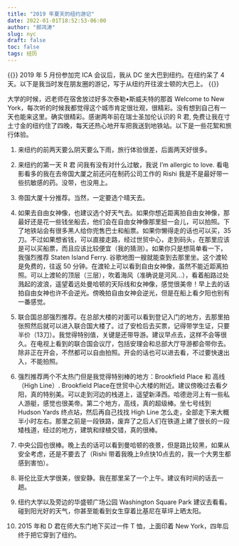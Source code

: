 ```yaml
---
title: "2019 年夏天的纽约游记"
date: 2022-01-01T18:52:53-06:00
author: "郝鸿涛"
slug: nyc
draft: false
toc: false
tags: 经历
---
```

{{<block class="info">}}
2019 年 5 月份参加完 ICA 会议后，我从 DC 坐大巴到纽约。在纽约呆了 4 天。以下是我当时发在朋友圈的游记，写于从纽约开往波士顿的大巴上。
{{<end>}}

大学的时候，迟老师在宿舍放过好多次泰勒•斯威夫特的那首 Welcome to New York，每次听的时候我都觉得这个城市肯定很壮观，很精彩。没有想到自己有一天也能来这里。确实很精彩。感谢两年前在瑞士圣加伦认识的 R 君, 免费让我在寸土寸金的纽约住了四晚，每天还热心地开车把我送到地铁站。以下是一些花絮和旅行体验。

1. 来纽约的前两天要么阴天要么下雨，旅行体验很差，后面两天好很多。

2. 来纽约的第一天 R 君 问我有没有对什么过敏，我说 I’m allergic to love. 看电影看多的我在去帝国大厦之前还问在制药公司工作的 Rishi 我是不是最好带一些抗敏感的药。没带，也没用上。

3. 帝国大厦十分推荐。当然，一定要选个晴天去。

4. 如果去自由女神像，也建议选个好天气去。如果你想近距离拍自由女神像，那最好还是花一些钱坐船去，他们会在自由女神像那里挺一会儿，可以拍照。下了地铁站会有很多黑人给你兜售巴士和船票。如果你懒得走的话也可以买，35刀。不过如果想省钱，可以直接走路，经过世贸中心，走到码头，在那里应该是可以买船票，而且应该比较便宜（我的猜测）。如果你只是想简单看一下，我强烈推荐 Staten Island Ferry. 谷歌地图一艘就能查到去那里坐。这个渡轮是免费的，往返 50 分钟。在渡轮上可以看到自由女神像，虽然不能近距离拍照。可以上渡轮的顶层（三层），吹着海风（准确说是河风…），看着船路过处溅起的波浪，遥望着远处曼哈顿的天际线和女神像，感觉很美帝！早上去的话拍自由女神也许不会逆光。傍晚拍自由女神会逆光，但是在船上看夕阳也别有一番感觉。

5. 联合国总部强烈推荐。在总部大楼的对面可以看到登记入门的地方，去那里拍张照然后就可以进入联合国大楼了。过了安检后去买票，记得带学生证，只要半价（13刀）。我觉得特别值，关键是还带导游。建议早点去，这样不会等很久。在电视上看到的联合国会议厅，包括安理会和总部大厅导游都会带你去。除非正在开会，不然都可以自由拍照。开会的话也可以进去看，不过要快速出入，不能拍照。

6. 强烈推荐两个不太热门但是我觉得特别棒的地方：Brookfield Place 和 高线（High Line）. Brookfield Place在世贸中心大楼的附近。建议傍晚过去看夕阳，真的特别美。可以走到河边的栈道上，遥望新泽西。哈德逊河上有一些私人游艇，感觉也很美帝。第二个地方，高线，真的超级棒。坐七号线到 Hudson Yards 终点站，然后再自己找找 High Line 怎么走，全部走下来大概半小时左右。那里之前是一段铁路，废弃了之后人们在铁道上建了很长的一段矮栈道，经过的地方，建筑和绿植交错，真的很棒。

7. 中央公园也很棒。晚上去的话可以看到曼哈顿的夜景，但是路比较黑，如果从安全考虑，还是不要去了（Rishi 带着我晚上9点快10点去的，我一个大男生都感到害怕）。

8. 哥伦比亚大学很美，很安静。我在那里呆了一个上午。建议有时间的话去一趟。

9. 纽约大学以及旁边的华盛顿广场公园 Washington Square Park 建议去看看。碰到阳光好的天气，你甚至能看到女生穿着比基尼在草坪上晒太阳。

10. 2015 年和 D 君在师大东门地下买过一件 T 恤，上面印着 New York，四年后终于把它穿到了纽约。 